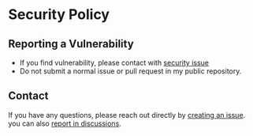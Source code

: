 # Security Policy

## Reporting a Vulnerability

- If you find vulnerability, please contact with [security issue][new-sec-issue]
- Do not submit a normal issue or pull request in my public repository.

## Contact

If you have any questions, please reach out directly by [creating an issue][new-issue].
you can also [report in discussions][new-discussion].

[new-issue]: https://github.com/MasahiroSakoda/JupyterContainer/issues/new/choose
[new-sec-issue]: https://github.com/MasahiroSakoda/JupyterContainer/security/advisories/new
[new-discussion]: https://github.com/MasahiroSakoda/JupyterContainer/discussions
